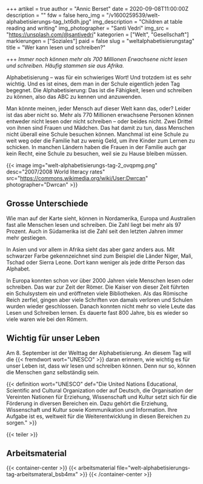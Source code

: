 +++
artikel = true
author = "Annic Berset"
date = 2020-09-08T11:00:00Z
description = ""
fdw = false
hero_img = "/v1600259539/welt-alphabetisierungs-tag_lxt6dh.jpg"
img_description = "Children at table reading and writing"
img_photographer = "Santi Vedrí"
img_src = "https://unsplash.com/@santivedri"
kategorien = ["Welt", "Gesellschaft"]
markierungen = ["Soziales"]
paid = false
slug = "weltalphabetisierungstag"
title = "Wer kann lesen und schreiben?"

+++
_Immer noch können mehr als 700 Millionen Erwachsene nicht lesen und schreiben. Häufig stammen sie aus Afrika._

Alphabetisierung – was für ein schwieriges Wort! Und trotzdem ist es sehr wichtig. Und es ist eines, dem man in der Schule eigentlich jeden Tag begegnet. Die Alphabetisierung: Das ist die Fähigkeit, lesen und schreiben zu können, also das ABC zu kennen und anzuwenden.

Man könnte meinen, jeder Mensch auf dieser Welt kann das, oder? Leider ist das aber nicht so. Mehr als 770 Millionen erwachsene Personen können entweder nicht lesen oder nicht schreiben – oder beides nicht. Zwei Drittel von ihnen sind Frauen und Mädchen. Das hat damit zu tun, dass Menschen nicht überall eine Schule besuchen können. Manchmal ist eine Schule zu weit weg oder die Familie hat zu wenig Geld, um ihre Kinder zum Lernen zu schicken. In manchen Ländern haben die Frauen in der Familie auch gar kein Recht, eine Schule zu besuchen, weil sie zu Hause bleiben müssen.

{{< image img="welt-alphabetisierungs-tag-2_ovqpmg.png" desc="2007/2008 World literacy rates" src="https://commons.wikimedia.org/wiki/User:Dwrcan" photographer="Dwrcan" >}}

## Grosse Unterschiede

Wie man auf der Karte sieht, können in Nordamerika, Europa und Australien fast alle Menschen lesen und schreiben. Die Zahl liegt bei mehr als 97 Prozent. Auch in Südamerika ist die Zahl seit den letzten Jahren immer mehr gestiegen.

In Asien und vor allem in Afrika sieht das aber ganz anders aus. Mit schwarzer Farbe gekennzeichnet sind zum Beispiel die Länder Niger, Mali, Tschad oder Sierra Leone. Dort kann weniger als jede dritte Person das Alphabet.

In Europa konnten schon vor über 2000 Jahren viele Menschen lesen oder schreiben. Das war zur Zeit der Römer. Die Kaiser von dieser Zeit führten ein Schulsystem ein und eröffneten viele Bibliotheken. Als das Römische Reich zerfiel, gingen aber viele Schriften von damals verloren und Schulen wurden wieder geschlossen. Danach konnten nicht mehr so viele Leute das Lesen und Schreiben lernen. Es dauerte fast 800 Jahre, bis es wieder so viele waren wie bei den Römern.

## Wichtig für unser Leben

Am 8. September ist der Welttag der Alphabetisierung. An diesem Tag will die {{< fremdwort wort="UNESCO" >}} daran erinnern, wie wichtig es für unser Leben ist, dass wir lesen und schreiben können. Denn nur so, können die Menschen ganz selbständig sein.

{{< definition wort="UNESCO" def="Die United Nations Educational, Scientific and Cultural Organization oder auf Deutsch, die Organisation der Vereinten Nationen für Erziehung, Wissenschaft und Kultur setzt sich für die Förderung in diversen Bereichen ein. Dazu gehört die Erziehung, Wissenschaft und Kultur sowie Kommunikation und Information. Ihre Aufgabe ist es, weltweit für die Weiterentwicklung in diesen Bereichen zu sorgen." >}}

{{< teiler >}}

## Arbeitsmaterial

{{< container-center >}} {{< arbeitsmaterial file="welt-alphabetisierungs-tag-arbeitsmateral_bsb4mx" >}} {{< /container-center >}}
